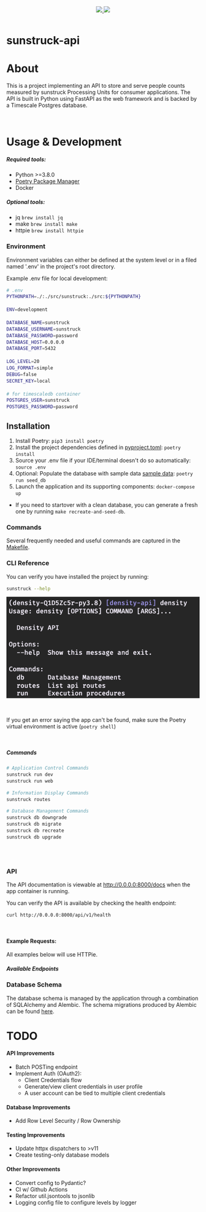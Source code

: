 <div style="text-align:center;">
  <table >
    <tr>
      <a href="(https://circleci.com/gh/la-mar/sunstruck-api">
        <img src="https://github.com/la-mar/sunstruck-api/workflows/Main/badge.svg" />
      </a>
      <a href="https://codecov.io/gh/la-mar/sunstruck-api">
        <img src="https://codecov.io/gh/la-mar/sunstruck-api/branch/master/graph/badge.svg" />
      </a>
        <!-- <a href="https://hub.docker.com/r/brocklfriedrich/sunstruck-api">
        <img src="https://img.shields.io/docker/pulls/brocklfriedrich/sunstruck-api.svg" />
      </a> -->
    </tr>
  </table>
</div>

# sunstruck-api

# About

This is a project implementing an API to store and serve people counts measured by
sunstruck Processing Units for consumer applications. The API is built in Python using
FastAPI as the web framework and is backed by a Timescale Postgres database.

<br/>

# Usage & Development

##### Required tools:

- Python >=3.8.0
- [Poetry Package Manager](https://python-poetry.org/docs/#installation)
- Docker

##### Optional tools:

- jq `brew install jq`
- make `brew install make`
- httpie `brew install httpie`

### Environment

Environment variables can either be defined at the system level or in a filed named '.env' in the project's root directory.

Example .env file for local development:

```sh
# .env
PYTHONPATH=./:./src/sunstruck:./src:${PYTHONPATH}

ENV=development

DATABASE_NAME=sunstruck
DATABASE_USERNAME=sunstruck
DATABASE_PASSWORD=password
DATABASE_HOST=0.0.0.0
DATABASE_PORT=5432

LOG_LEVEL=20
LOG_FORMAT=simple
DEBUG=false
SECRET_KEY=local

# for timescaledb container
POSTGRES_USER=sunstruck
POSTGRES_PASSWORD=password

```

## Installation

1. Install Poetry: `pip3 install poetry`
2. Install the project dependencies defined in [pyproject.toml](pyproject.toml): `poetry install`
3. Source your .env file if your IDE/terminal doesn't do so automatically: `source .env`
4. Optional: Populate the database with sample data [sample data](docs/data): `poetry run seed_db`
5. Launch the application and its supporting components: `docker-compose up`

- If you need to startover with a clean database, you can generate a fresh one by
  running `make recreate-and-seed-db`.

### Commands

Several frequently needed and useful commands are captured in the [Makefile](Makefile).

### CLI Reference

You can verify you have installed the project by running:

```sh
sunstruck --help
```

![CLI](docs/assets/cli.png)

<br/>

If you get an error saying the app can't be found, make sure the Poetry virtual
environment is active (`poetry shell`)

<br/>

##### Commands

```sh
# Application Control Commands
sunstruck run dev
sunstruck run web
```

```sh
# Information Display Commands
sunstruck routes
```

```sh
# Database Management Commands
sunstruck db downgrade
sunstruck db migrate
sunstruck db recreate
sunstruck db upgrade
```

<br/>
<br/>

### API

The API documentation is viewable at http://0.0.0.0:8000/docs when the app
container is running.

You can verify the API is available by checking the health endpoint:

```sh
curl http://0.0.0.0:8000/api/v1/health
```

<br/>

#### Example Requests:

All examples below will use HTTPie.

##### Available Endpoints

### Database Schema

The database schema is managed by the application through a combination of SQLAlchemy
and Alembic. The schema migrations produced by Alembic can be found [here](src/sunstruck/db/migrations/versions).

# TODO

#### API Improvements

- Batch POSTing endpoint
- Implement Auth (OAuth2):
  <!-- - Password flow -->
  - Client Credentials flow
  - Generate/view client credentials in user profile
  - A user account can be tied to multiple client credentials

#### Database Improvements

- Add Row Level Security / Row Ownership

#### Testing Improvements

- Update httpx dispatchers to >v11
- Create testing-only database models

#### Other Improvements

- Convert config to Pydantic?
- CI w/ Github Actions
- Refactor util.jsontools to jsonlib
- Logging config file to configure levels by logger
